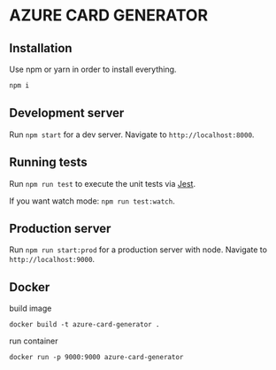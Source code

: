 # AZURE CARD GENERATOR

## Installation

Use npm or yarn in order to install everything.

```bash
npm i
```

## Development server

Run `npm start` for a dev server. Navigate to `http://localhost:8000`.

## Running tests

Run `npm run test` to execute the unit tests via [Jest](https://jestjs.io/docs/en/getting-started).

If you want watch mode: `npm run test:watch`.

## Production server

Run `npm run start:prod` for a production server with node. Navigate to `http://localhost:9000`.

## Docker

build image
```docker
docker build -t azure-card-generator .
```

run container
```
docker run -p 9000:9000 azure-card-generator
```
